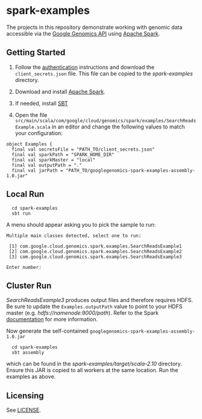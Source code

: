 spark-examples
==============

The projects in this repository demonstrate working with genomic data accessible via the [Google Genomics API](https://developers.google.com/genomics/) using [Apache Spark](http://spark.apache.org/).

Getting Started
---------------

 1. Follow the [authentication](https://developers.google.com/genomics#authenticate) instructions and download the `client_secrets.json` file. This file can be copied to the _spark-examples_ directory.

 2. Download and install [Apache Spark](https://spark.apache.org/downloads.html).

 3. If needed, install [SBT](http://www.scala-sbt.org/release/docs/Getting-Started/Setup.html)

 4. Open the file `src/main/scala/com/google/cloud/genomics/spark/examples/SearchReadsExample.scala` in an editor and change the following values to match your configuration:

```
object Examples {
  final val secretsFile = "PATH_TO/client_secrets.json"
  final val sparkPath = "SPARK_HOME_DIR"
  final val sparkMaster = "local"
  final val outputPath = "."
  final val jarPath = "PATH_TO/googlegenomics-spark-examples-assembly-1.0.jar"
```

Local Run
---------
```
  cd spark-examples
  sbt run
```

A menu should appear asking you to pick the sample to run:
```
Multiple main classes detected, select one to run:

 [1] com.google.cloud.genomics.spark.examples.SearchReadsExample1
 [2] com.google.cloud.genomics.spark.examples.SearchReadsExample2
 [3] com.google.cloud.genomics.spark.examples.SearchReadsExample3

Enter number:
```

Cluster Run
-----------
_SearchReadsExample3_ produces output files and therefore requires HDFS. Be sure to update the `Examples.outputPath` value to point to your HDFS master (e.g. _hdfs://namenode:9000/path_). Refer to the Spark [documentation](http://spark.apache.org/docs/0.9.1/spark-standalone.html#running-alongside-hadoop) for more information.


Now generate the self-contained `googlegenomics-spark-examples-assembly-1.0.jar`
```
  cd spark-examples
  sbt assembly
```
which can be found in the _spark-examples/target/scala-2.10_ directory. Ensure this JAR is copied to all workers at the same location. Run the examples as above.


Licensing
---------

See [LICENSE](LICENSE).
